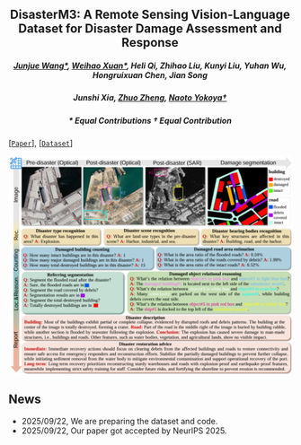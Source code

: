 <h2 align="center">DisasterM3: A Remote Sensing Vision-Language Dataset for Disaster Damage Assessment and Response</h2>

<h5 align="center"><a href="https://junjue-wang.github.io/homepage/">Junjue Wang*</a>, 
<a href="https://weihaoxuan.com">Weihao Xuan*</a>, 
Heli Qi, Zhihao Liu, Kunyi Liu, Yuhan Wu, Hongruixuan Chen,
Jian Song</h5>
<h5 align="center">
Junshi Xia, <a href="https://zhuozheng.top/">Zhuo Zheng</a>, <a href="https://naotoyokoya.com/">Naoto Yokoya†</a></h5>

<h5 align="center">
* Equal Contributions
† Equal Contribution</h5>

[[`Paper`](https://arxiv.org/abs/2505.21089)],
[[`Dataset`]()]


<div align="center">
  <img src="https://github.com/Junjue-Wang/resources/blob/main/DisasterM3/task_taxonomy.png?raw=true">
</div>

## News
- 2025/09/22, We are preparing the dataset and code.
- 2025/09/22, Our paper got accepted by NeurIPS 2025.


